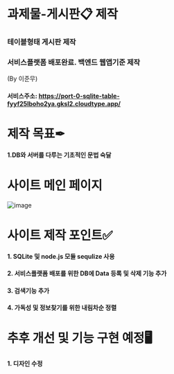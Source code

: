 # 과제물-게시판📋 제작 

### 테이블형태 게시판 제작
### 서비스플랫폼 배포완료. 백엔드 웹앱기준 제작
(By 이준무)
#### 서비스주소: https://port-0-sqlite-table-fyyf25lboho2ya.gksl2.cloudtype.app/


# 제작 목표✒
#### 1.DB와 서버를 다루는 기초적인 문법 숙달

# 사이트 메인 페이지
![image](https://user-images.githubusercontent.com/113665599/209920820-1f140cd1-99b1-4c2e-b00a-fac7604bbaec.png)


# 사이트 제작 포인트✅
#### 1. SQLite 및 node.js 모듈 sequlize 사용
#### 2. 서비스플랫폼 배포를 위한 DB에 Data 등록 및 삭제 기능 추가
#### 3. 검색기능 추가
#### 4. 가독성 및 정보찾기를 위한 내림차순 정렬





# 추후 개선 및 기능 구현 예정🖥

#### 1. 디자인 수정

